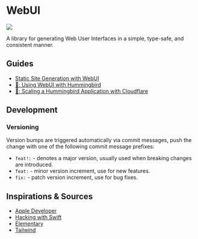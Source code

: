 # WebUI

[![](https://img.shields.io/endpoint?url=https%3A%2F%2Fswiftpackageindex.com%2Fapi%2Fpackages%2Fmaclong9%2Fweb-ui%2Fbadge%3Ftype%3Dswift-versions)](https://swiftpackageindex.com/maclong9/web-ui)

A library for generating Web User Interfaces in a simple, type-safe, and consistent manner.

## Guides

- [Static Site Generation with WebUI](https://maclong.netlify.app/articles/introduction-to-webui)
- [🚧: Using WebUI with Hummingbird](./)
- [🚧: Scaling a Hummingbird Application with Cloudflare](./)

## Development

### Versioning

Version bumps are triggered automatically via commit messages, push the change with one of the following commit message prefixes:

- `feat!:` - denotes a major version, usually used when breaking changes are introduced. 
- `feat:` - minor version increment, use for new features.
- `fix:` - patch version increment, use for bug fixes.


## Inspirations & Sources

- [Apple Developer](https://developer.apple.com/videos/play/wwdc2021/10253/)
- [Hacking with Swift](https://www.hackingwithswift.com/articles/266/build-your-next-website-in-swift)
- [Elementary](https://github.com/sliemeobn/elementary/tree/main)
- [Tailwind](http://tailwindcss.com)
